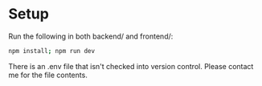 # Setup
Run the following in both backend/ and frontend/:

```bash
npm install; npm run dev
```

There is an .env file that isn't checked into version control. Please contact me for the file contents.
